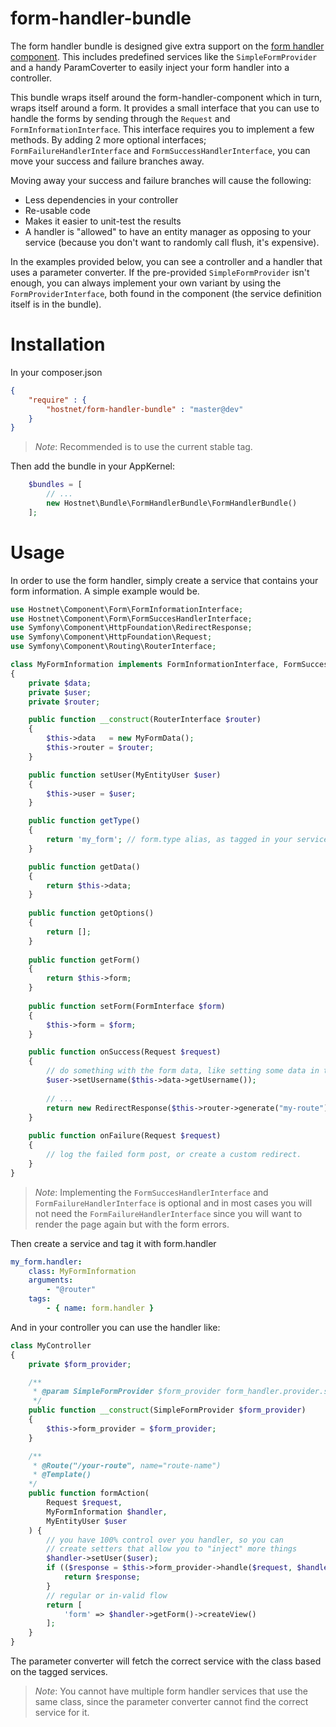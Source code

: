 form-handler-bundle
===================
The form handler bundle is designed give extra support on the [form handler component](https://github.com/hostnet/form-handler-component). This includes predefined services like the ```SimpleFormProvider``` and a handy ParamCoverter to easily inject your form handler into a controller.

This bundle wraps itself around the form-handler-component which in turn, wraps itself around a form. It provides a small interface that you can use to handle the forms by sending through the ```Request``` and ```FormInformationInterface```. This interface requires you to implement a few methods. By adding 2 more optional interfaces; ```FormFailureHandlerInterface``` and ```FormSuccessHandlerInterface```, you can move your success and failure branches away.

Moving away your success and failure branches will cause the following:
 - Less dependencies in your controller
 - Re-usable code
 - Makes it easier to unit-test the results
 - A handler is "allowed" to have an entity manager as opposing to your service (because you don't want to randomly call flush, it's expensive).
 
In the examples provided below, you can see a controller and a handler that uses a parameter converter. If the pre-provided ```SimpleFormProvider``` isn't enough, you can always implement your own variant by using the ```FormProviderInterface```, both found in the component (the service definition itself is in the bundle).

# Installation

In your composer.json
```json
{
    "require" : {
        "hostnet/form-handler-bundle" : "master@dev"
    }
}
```
>*Note*: Recommended is to use the current stable tag.

Then add the bundle in your AppKernel:
```php
    $bundles = [
        // ...
        new Hostnet\Bundle\FormHandlerBundle\FormHandlerBundle()
    ];
```

# Usage

In order to use the form handler, simply create a service that contains your form information. A simple example would be. 
```php
use Hostnet\Component\Form\FormInformationInterface;
use Hostnet\Component\Form\FormSuccesHandlerInterface;
use Symfony\Component\HttpFoundation\RedirectResponse;
use Symfony\Component\HttpFoundation\Request;
use Symfony\Component\Routing\RouterInterface;

class MyFormInformation implements FormInformationInterface, FormSuccesHandlerInterface, FormFailureHandlerInterface
{
    private $data;
    private $user;
    private $router;

    public function __construct(RouterInterface $router)
    {
        $this->data   = new MyFormData();
        $this->router = $router;
    }

    public function setUser(MyEntityUser $user)
    {
        $this->user = $user;
    }

    public function getType()
    {
        return 'my_form'; // form.type alias, as tagged in your services.yml
    }

    public function getData()
    {
        return $this->data;
    }
    
    public function getOptions()
    {
        return [];
    }
    
    public function getForm()
    {
        return $this->form;
    }
    
    public function setForm(FormInterface $form)
    {
        $this->form = $form;
    }

    public function onSuccess(Request $request)
    {
        // do something with the form data, like setting some data in the user
        $user->setUsername($this->data->getUsername());
        
        // ...
        return new RedirectResponse($this->router->generate("my-route"));
    }
    
    public function onFailure(Request $request)
    {
        // log the failed form post, or create a custom redirect.
    }
}
```
>*Note*: Implementing the ``FormSuccesHandlerInterface`` and ``FormFailureHandlerInterface`` is optional and in most cases you will not need the ``FormFailureHandlerInterface`` since you will want to render the page again but with the form errors.


Then create a service and tag it with form.handler
```yaml
my_form.handler:
    class: MyFormInformation
    arguments:
        - "@router"
    tags:
        - { name: form.handler }
```
And in your controller you can use the handler like:
```php
class MyController
{
    private $form_provider;

    /**
     * @param SimpleFormProvider $form_provider form_handler.provider.simple 
     */
    public function __construct(SimpleFormProvider $form_provider)
    {
        $this->form_provider = $form_provider;
    }

    /**
     * @Route("/your-route", name="route-name")
     * @Template()
    */
    public function formAction(
        Request $request, 
        MyFormInformation $handler,
        MyEntityUser $user
    ) {
        // you have 100% control over you handler, so you can
        // create setters that allow you to "inject" more things
        $handler->setUser($user);
        if (($response = $this->form_provider->handle($request, $handler)) instanceof RedirectResponse) {
            return $response;
        }
        // regular or in-valid flow
        return [
            'form' => $handler->getForm()->createView()
        ];
    }
}
```
The parameter converter will fetch the correct service with the class based on the tagged services.

>*Note*: You cannot have multiple form handler services that use the same class, since the parameter converter cannot find the correct service for it.
